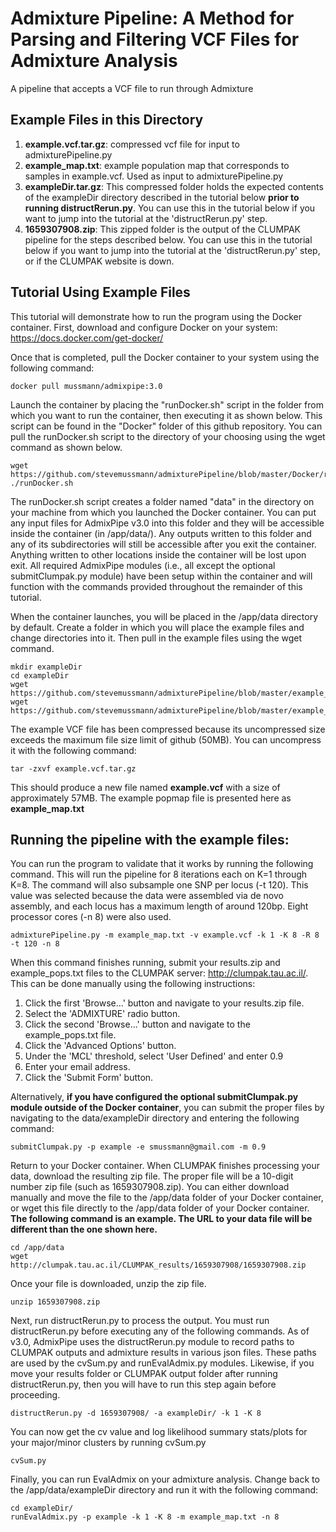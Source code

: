 # Admixture Pipeline: A Method for Parsing and Filtering VCF Files for Admixture Analysis
A pipeline that accepts a VCF file to run through Admixture

## Example Files in this Directory
1) **example.vcf.tar.gz**: compressed vcf file for input to admixturePipeline.py
2) **example_map.txt**: example population map that corresponds to samples in example.vcf. Used as input to admixturePipeline.py
3) **exampleDir.tar.gz**: This compressed folder holds the expected contents of the exampleDir directory described in the tutorial below **prior to running distructRerun.py**. You can use this in the tutorial below if you want to jump into the tutorial at the 'distructRerun.py' step.
4) **1659307908.zip**: This zipped folder is the output of the CLUMPAK pipeline for the steps described below. You can use this in the tutorial below if you want to jump into the tutorial at the 'distructRerun.py' step, or if the CLUMPAK website is down.

## Tutorial Using Example Files

This tutorial will demonstrate how to run the program using the Docker container. First, download and configure Docker on your system: https://docs.docker.com/get-docker/

Once that is completed, pull the Docker container to your system using the following command:
```
docker pull mussmann/admixpipe:3.0
```

Launch the container by placing the "runDocker.sh" script in the folder from which you want to run the container, then executing it as shown below. This script can be found in the "Docker" folder of this github repository. You can pull the runDocker.sh script to the directory of your choosing using the wget command as shown below.
```
wget https://github.com/stevemussmann/admixturePipeline/blob/master/Docker/runDocker.sh
./runDocker.sh
```
The runDocker.sh script creates a folder named "data" in the directory on your machine from which you launched the Docker container. You can put any input files for AdmixPipe v3.0 into this folder and they will be accessible inside the container (in /app/data/). Any outputs written to this folder and any of its subdirectories will still be accessible after you exit the container. Anything written to other locations inside the container will be lost upon exit. All required AdmixPipe modules (i.e., all except the optional submitClumpak.py module) have been setup within the container and will function with the commands provided throughout the remainder of this tutorial.

When the container launches, you will be placed in the /app/data directory by default. Create a folder in which you will place the example files and change directories into it. Then pull in the example files using the wget command.
```
mkdir exampleDir
cd exampleDir
wget https://github.com/stevemussmann/admixturePipeline/blob/master/example_files/example.vcf.tar.gz
wget https://github.com/stevemussmann/admixturePipeline/blob/master/example_files/example_map.txt
```

The example VCF file has been compressed because its uncompressed size exceeds the maximum file size limit of github (50MB). You can uncompress it with the following command:

```
tar -zxvf example.vcf.tar.gz
```

This should produce a new file named **example.vcf** with a size of approximately 57MB. The example popmap file is presented here as **example_map.txt**

## Running the pipeline with the example files:

You can run the program to validate that it works by running the following command. This will run the pipeline for 8 iterations each on K=1 through K=8. The command will also subsample one SNP per locus (-t 120). This value was selected because the data were assembled via de novo assembly, and each locus has a maximum length of around 120bp. Eight processor cores (-n 8) were also used. 

```
admixturePipeline.py -m example_map.txt -v example.vcf -k 1 -K 8 -R 8 -t 120 -n 8
```

When this command finishes running, submit your results.zip and example_pops.txt files to the CLUMPAK server: http://clumpak.tau.ac.il/. This can be done manually using the following instructions:
1) Click the first 'Browse...' button and navigate to your results.zip file.
2) Select the 'ADMIXTURE' radio button.
3) Click the second 'Browse...' button and navigate to the example_pops.txt file.
4) Click the 'Advanced Options' button.
5) Under the 'MCL' threshold, select 'User Defined' and enter 0.9
6) Enter your email address.
7) Click the 'Submit Form' button.

Alternatively, **if you have configured the optional submitClumpak.py module outside of the Docker container**, you can submit the proper files by navigating to the data/exampleDir directory and entering the following command:
```
submitClumpak.py -p example -e smussmann@gmail.com -m 0.9
```

Return to your Docker container. When CLUMPAK finishes processing your data, download the resulting zip file. The proper file will be a 10-digit number zip file (such as 1659307908.zip). You can either download manually and move the file to the /app/data folder of your Docker container, or wget this file directly to the /app/data folder of your Docker container. **The following command is an example. The URL to your data file will be different than the one shown here.**

```
cd /app/data
wget http://clumpak.tau.ac.il/CLUMPAK_results/1659307908/1659307908.zip
```

Once your file is downloaded, unzip the zip file.
```
unzip 1659307908.zip
```

Next, run distructRerun.py to process the output. You must run distructRerun.py before executing any of the following commands. As of v3.0, AdmixPipe uses the distructRerun.py module to record paths to CLUMPAK outputs and admixture results in various json files. These paths are used by the cvSum.py and runEvalAdmix.py modules. Likewise, if you move your results folder or CLUMPAK output folder after running distructRerun.py, then you will have to run this step again before proceeding. 
```
distructRerun.py -d 1659307908/ -a exampleDir/ -k 1 -K 8
```

You can now get the cv value and log likelihood summary stats/plots for your major/minor clusters by running cvSum.py
```
cvSum.py
```

Finally, you can run EvalAdmix on your admixture analysis. Change back to the /app/data/exampleDir directory and run it with the following command:
```
cd exampleDir/
runEvalAdmix.py -p example -k 1 -K 8 -m example_map.txt -n 8
```
